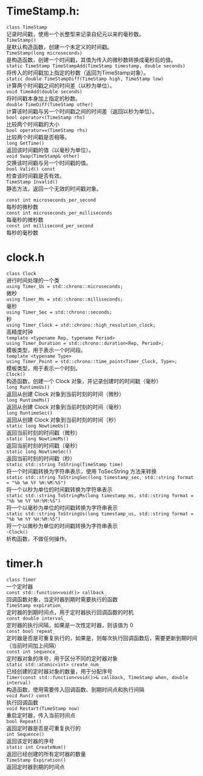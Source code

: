 # TimeStamp.h:  
``` class TimeStamp ```   
记录时间戳，使用一个长整型来记录自纪元以来的毫秒数。  
``` TimeStamp() ```   
是默认构造函数，创建一个未定义的时间戳。   
``` TimeStamp(long microseconds) ```   
是构造函数，创建一个时间戳，其值为传入的微秒数转换成毫秒后的值。  
``` static TimeStamp TimeStampAdd(TimeStamp timestamp, double seconds) ```    
将传入的时间戳加上指定的秒数（返回为TimeStamp对象）。    
``` static double TimeStampDiff(TimeStamp high, TimeStamp low) ```    
计算两个时间戳之间的时间差（以秒为单位）。  
``` void TimeAdd(double seconds) ```   
将时间戳本身加上指定的秒数。     
``` double TimeDiff(TimeStamp other) ```   
计算该时间戳与另一个时间戳之间的时间差（返回以秒为单位）。  
``` bool operator<(TimeStamp rhs) ```  
比较两个时间戳的大小  
``` bool operator==(TimeStamp rhs) ```   
比较两个时间戳是否相等。  
``` long GetTime() ```   
返回该时间戳的值（以毫秒为单位）。  
``` void Swap(TimeStamp& other) ```   
交换该时间戳与另一个时间戳的值。  
``` bool Valid() const ```  
检查该时间戳是否有效。  
``` TimeStamp Invalid() ```   
静态方法，返回一个无效的时间戳对象。  

``` const int microseconds_per_second ```       
每秒的微秒数  
``` const int microseconds_per_milliseconds ```   
每毫秒的微秒数  
``` const int millisecond_per_second ```        
每秒的毫秒数  
# clock.h
``` class Clock ```  
进行时间处理的一个类  
``` using Timer_Us = std::chrono::microseconds; ```  
微秒  
``` using Timer_Ms = std::chrono::milliseconds; ```  
毫秒  
``` using Timer_Sec = std::chrono::seconds; ```  
秒  
``` using Timer_Clock = std::chrono::high_resolution_clock; ```  
高精度时钟  
``` template <typename Rep, typename Period> ```  
``` using Timer_Duration = std::chrono::duration<Rep, Period>; ```    
模板类型，用于表示一个时间段。   
``` template <typename Type> ```  
``` using Timer_Point = std::chrono::time_point<Timer_Clock, Type>; ```  
模板类型，用于表示一个时刻。  
``` Clock() ```  
构造函数，创建一个 Clock 对象，并记录创建时的时间戳（毫秒）   
``` long RuntimeUs() ```  
返回从创建 Clock 对象到当前时刻的时间（微秒）   
``` long RuntimeMs() ```  
返回从创建 Clock 对象到当前时刻的时间（毫秒）   
``` long RuntimeSec() ```  
返回从创建 Clock 对象到当前时刻的时间（秒）   
``` static long NowtimeUs() ```  
返回当前时刻的时间戳（微秒）   
``` static long NowtimeMs() ```    
返回当前时刻的时间戳（毫秒）    
``` static long NowtimeSec() ```   
返回当前时刻的时间戳（秒）   
``` static std::string ToString(TimeStamp time)  ```  
将一个时间戳转换为字符串表示，使用 ToSecString 方法来转换   
``` static std::string ToStringSec(long timestamp_sec, std::string format = "%b %m %Y %H:%M:%S") ```  
将一个以秒为单位的时间戳转换为字符串表示  
``` static std::string ToStringMs(long timestamp_ms, std::string format = "%b %m %Y %H:%M:%S") ```  
将一个以毫秒为单位的时间戳转换为字符串表示    
``` static std::string ToStringUs(long timestamp_us, std::string format = "%b %m %Y %H:%M:%S")  ```  
将一个以微秒为单位的时间戳转换为字符串表示    
``` ~Clock() ```  
析构函数，不做任何操作。   
# timer.h
``` class Timer ```  
一个定时器  
``` const std::function<void()> callback_ ```   
回调函数对象，当定时器到期时需要执行的函数  
``` TimeStamp expiration_ ```   
定时器的到期时间点，用于定时器执行回调函数的时机  
``` const double interval_ ```   
定时器的执行间隔，如果是一次性定时器，则该值为 0  
``` const bool repeat_ ```   
定时器是否是可重复执行的，如果是，则每次执行回调函数后，需要更新到期时间（当前时间加上间隔）   
``` const int sequence_ ```   
定时器对象的序号，用于区分不同的定时器对象  
``` static std::atomic<int> create_num_ ```   
已经创建的定时器对象的数量，用于分配序号  
``` Timer(const std::function<void()>& callback, TimeStamp when, double interval) ```   
构造函数，使用需要传入回调函数、到期时间点和执行间隔  
``` void Run() const ```   
执行回调函数  
``` void Restart(TimeStamp now) ```   
重启定时器，传入当前时间点  
``` bool Repeat() ```   
返回定时器是否是可重复执行的  
``` int Sequence() ```   
返回该定时器的序号  
``` static int CreateNum() ```   
返回已经创建的所有定时器的数量  
``` TimeStamp Expiration() ```   
返回定时器到期的时间点  